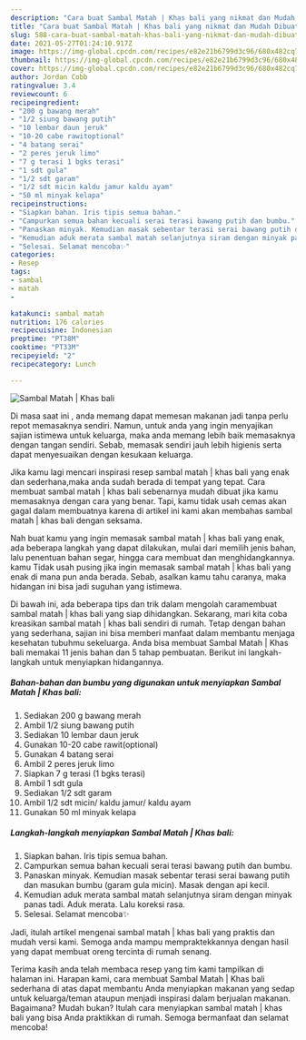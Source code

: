 ```yaml
---
description: "Cara buat Sambal Matah | Khas bali yang nikmat dan Mudah Dibuat"
title: "Cara buat Sambal Matah | Khas bali yang nikmat dan Mudah Dibuat"
slug: 588-cara-buat-sambal-matah-khas-bali-yang-nikmat-dan-mudah-dibuat
date: 2021-05-27T01:24:10.917Z
image: https://img-global.cpcdn.com/recipes/e82e21b6799d3c96/680x482cq70/sambal-matah-khas-bali-foto-resep-utama.jpg
thumbnail: https://img-global.cpcdn.com/recipes/e82e21b6799d3c96/680x482cq70/sambal-matah-khas-bali-foto-resep-utama.jpg
cover: https://img-global.cpcdn.com/recipes/e82e21b6799d3c96/680x482cq70/sambal-matah-khas-bali-foto-resep-utama.jpg
author: Jordan Cobb
ratingvalue: 3.4
reviewcount: 6
recipeingredient:
- "200 g bawang merah"
- "1/2 siung bawang putih"
- "10 lembar daun jeruk"
- "10-20 cabe rawitoptional"
- "4 batang serai"
- "2 peres jeruk limo"
- "7 g terasi 1 bgks terasi"
- "1 sdt gula"
- "1/2 sdt garam"
- "1/2 sdt micin kaldu jamur kaldu ayam"
- "50 ml minyak kelapa"
recipeinstructions:
- "Siapkan bahan. Iris tipis semua bahan."
- "Campurkan semua bahan kecuali serai terasi bawang putih dan bumbu."
- "Panaskan minyak. Kemudian masak sebentar terasi serai bawang putih dan masukan bumbu (garam gula micin). Masak dengan api kecil."
- "Kemudian aduk merata sambal matah selanjutnya siram dengan minyak panas tadi. Aduk merata. Lalu koreksi rasa."
- "Selesai. Selamat mencoba✨"
categories:
- Resep
tags:
- sambal
- matah
- 

katakunci: sambal matah  
nutrition: 176 calories
recipecuisine: Indonesian
preptime: "PT38M"
cooktime: "PT33M"
recipeyield: "2"
recipecategory: Lunch

---
```



![Sambal Matah | Khas bali](https://img-global.cpcdn.com/recipes/e82e21b6799d3c96/680x482cq70/sambal-matah-khas-bali-foto-resep-utama.jpg)

Di masa  saat ini , anda memang dapat memesan makanan jadi tanpa perlu repot memasaknya sendiri. Namun, untuk anda yang ingin menyajikan sajian istimewa untuk keluarga, maka anda memang lebih baik memasaknya dengan tangan sendiri. Sebab, memasak sendiri jauh lebih higienis serta dapat menyesuaikan dengan kesukaan keluarga.

Jika kamu lagi mencari inspirasi resep sambal matah | khas bali yang enak dan sederhana,maka anda sudah berada di tempat yang tepat. Cara membuat sambal matah | khas bali  sebenarnya mudah dibuat jika kamu memasaknya dengan cara yang benar. Tapi, kamu tidak usah cemas akan gagal dalam membuatnya 
karena di artikel ini kami akan membahas sambal matah | khas bali dengan seksama.  



Nah buat kamu yang ingin memasak sambal matah | khas bali yang enak, ada beberapa langkah yang dapat dilakukan, mulai dari memilih jenis bahan, lalu penentuan bahan segar, hingga cara membuat dan menghidangkannya. kamu Tidak usah pusing jika ingin memasak sambal matah | khas bali yang enak di mana pun anda berada. Sebab, asalkan kamu  tahu caranya, maka hidangan ini bisa jadi suguhan yang istimewa.

Di bawah ini, ada beberapa tips dan trik dalam mengolah caramembuat sambal matah | khas bali yang siap dihidangkan. Sekarang, mari kita coba kreasikan sambal matah | khas bali sendiri di rumah. Tetap dengan bahan yang sederhana, sajian ini bisa memberi manfaat dalam membantu menjaga kesehatan tubuhmu sekeluarga. Anda bisa membuat Sambal Matah | Khas bali memakai 11 jenis bahan dan 5 tahap pembuatan. Berikut ini langkah-langkah untuk menyiapkan hidangannya.

<!--inarticleads1-->

##### Bahan-bahan dan bumbu yang digunakan untuk menyiapkan Sambal Matah | Khas bali:

1. Sediakan 200 g bawang merah
1. Ambil 1/2 siung bawang putih
1. Sediakan 10 lembar daun jeruk
1. Gunakan 10-20 cabe rawit(optional)
1. Gunakan 4 batang serai
1. Ambil 2 peres jeruk limo
1. Siapkan 7 g terasi (1 bgks terasi)
1. Ambil 1 sdt gula
1. Sediakan 1/2 sdt garam
1. Ambil 1/2 sdt micin/ kaldu jamur/ kaldu ayam
1. Gunakan 50 ml minyak kelapa




<!--inarticleads2-->

##### Langkah-langkah menyiapkan Sambal Matah | Khas bali:

1. Siapkan bahan. Iris tipis semua bahan.
1. Campurkan semua bahan kecuali serai terasi bawang putih dan bumbu.
1. Panaskan minyak. Kemudian masak sebentar terasi serai bawang putih dan masukan bumbu (garam gula micin). Masak dengan api kecil.
1. Kemudian aduk merata sambal matah selanjutnya siram dengan minyak panas tadi. Aduk merata. Lalu koreksi rasa.
1. Selesai. Selamat mencoba✨




Jadi, itulah artikel mengenai  sambal matah | khas bali  yang praktis dan mudah versi kami. Semoga anda mampu mempraktekkannya dengan hasil yang dapat membuat oreng tercinta di rumah senang. 

Terima kasih anda telah membaca resep yang tim kami tampilkan di halaman ini. Harapan kami, cara membuat  Sambal Matah | Khas bali sederhana di atas dapat membantu Anda menyiapkan makanan yang sedap untuk keluarga/teman ataupun menjadi inspirasi dalam berjualan makanan. Bagaimana? Mudah bukan? Itulah cara menyiapkan sambal matah | khas bali yang bisa Anda praktikkan di rumah. Semoga bermanfaat dan selamat mencoba!

